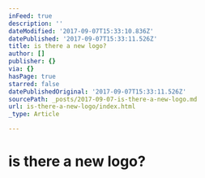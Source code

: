 ```yaml
---
inFeed: true
description: ''
dateModified: '2017-09-07T15:33:10.836Z'
datePublished: '2017-09-07T15:33:11.526Z'
title: is there a new logo?
author: []
publisher: {}
via: {}
hasPage: true
starred: false
datePublishedOriginal: '2017-09-07T15:33:11.526Z'
sourcePath: _posts/2017-09-07-is-there-a-new-logo.md
url: is-there-a-new-logo/index.html
_type: Article

---
```

# is there a new logo?